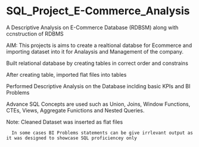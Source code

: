 # SQL_Project_E-Commerce_Analysis
A Descriptive Analysis on E-Commerce Database (RDBSM) along with ccnstruction of RDBMS


AIM: This projects is aims to create a realtional databse for Ecommerce and importing dataset into it for Analaysis and Management of the company.

Built relational database by creating tables in correct order and constrains

After creating table, imported flat files into tables

Performed Descriptive Analysis on the Database inclding basic KPIs and BI Problems

Advance SQL Concepts are used such as Union, Joins, Window Functions, CTEs, Views, Aggregate Funictions and Nested Queries.

Note: Cleaned Dataset was inserted as flat files
      
      In some cases BI Problems statements can be give irrlevant output as it was designed to showcase SQL proficiencey only
